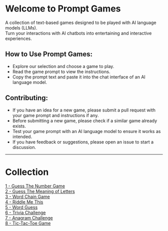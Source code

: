 # Welcome to Prompt Games

A collection of text-based games designed to be played with AI language models (LLMs).  
Turn your interactions with AI chatbots into entertaining and interactive experiences.

## How to Use Prompt Games:

- Explore our selection and choose a game to play.
- Read the game prompt to view the instructions.
- Copy the prompt text and paste it into the chat interface of an AI language model.

## Contributing:

- If you have an idea for a new game, please submit a pull request with your game prompt and instructions if any.
- Before submitting a new game, please check if a similar game already exists.
- Test your game prompt with an AI language model to ensure it works as intended.
- If you have feedback or suggestions, please open an issue to start a discussion.

---

# Collection

[1 - Guess The Number Game](./prompts/1-9/1.md)  
[2 - Guess The Meaning of Letters](./prompts/1-9/2.md)  
[3 - Word Chain Game](./prompts/1-9/3.md)  
[4 - Riddle Me This](./prompts/1-9/4.md)  
[5 - Word Guess](./prompts/1-9/5.md)  
[6 - Trivia Challenge](./prompts/1-9/6.md)  
[7 - Anagram Challenge](./prompts/1-9/7.md)  
[8 - Tic-Tac-Toe Game](./prompts/1-9/8.md)  
